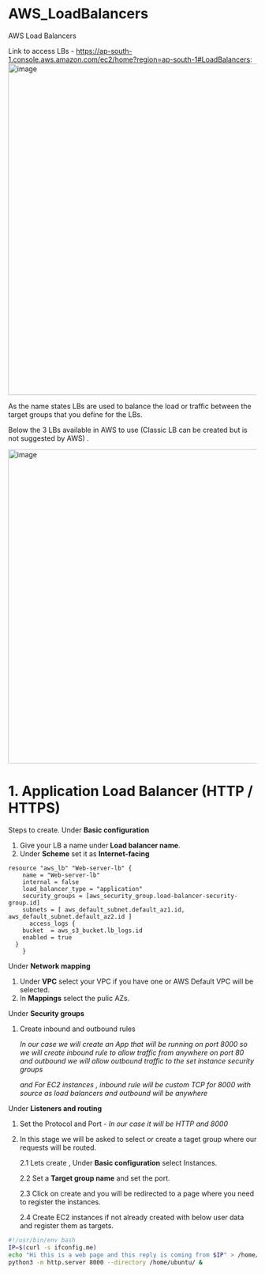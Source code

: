 # AWS_LoadBalancers
AWS Load Balancers

Link to access LBs - https://ap-south-1.console.aws.amazon.com/ec2/home?region=ap-south-1#LoadBalancers:
<img width="670" alt="image" src="https://github.com/saifali1035/AWS_LoadBalancers/assets/37189361/1d24147e-18f1-4d45-9ae2-8e186f33770c">

As the name states LBs are used to balance the load or traffic between the target groups that you define for the LBs.

Below the 3 LBs available in AWS to use (Classic LB can be created but is not suggested by AWS) .

<img width="635" alt="image" src="https://github.com/saifali1035/AWS_LoadBalancers/assets/37189361/7ef95fc0-5e3e-4178-979c-74edf903778a">

# 1. Application Load Balancer (HTTP / HTTPS)

Steps to create.
Under **Basic configuration**
1. Give your LB a name under **Load balancer name**.
2. Under **Scheme** set it as **Internet-facing**

```HCL
resource "aws_lb" "Web-server-lb" {
    name = "Web-server-lb"
    internal = false
    load_balancer_type = "application"
    security_groups = [aws_security_group.load-balancer-security-group.id] 
    subnets = [ aws_default_subnet.default_az1.id, aws_default_subnet.default_az2.id ]
      access_logs {
    bucket  = aws_s3_bucket.lb_logs.id
    enabled = true
  }
    }
```

Under **Network mapping**
1. Under **VPC** select your VPC if you have one or AWS Default VPC will be selected.
2. In **Mappings** select the pulic AZs.


Under **Security groups**
1. Create inbound and outbound rules

   *In our case we will create an App that will be running on port 8000 so we will create inbound rule to allow traffic from anywhere on port 80 and outbound we will allow outbound traffic to the set instance security groups*

    *and For EC2 instances , inbound rule will be custom TCP for 8000 with source as load balancers and outbound will be anywhere*

Under **Listeners and routing**
1. Set the Protocol and Port - *In our case it will be HTTP and 8000*
2. In this stage we will be asked to select or create a taget group where our requests will be routed.
   
   2.1 Lets create , Under **Basic configuration** select Instances.
   
   2.2 Set a **Target group name** and set the port.
   
   2.3 Click on create and you will be redirected to a page where you need to register the instances.
   
   2.4 Create EC2 instances if not already created with below user data and register them as targets.
   
```bash
#!/usr/bin/env bash
IP=$(curl -s ifconfig.me)
echo "Hi this is a web page and this reply is coming from $IP" > /home/ubuntu/index.html
python3 -m http.server 8000 --directory /home/ubuntu/ &
```   

